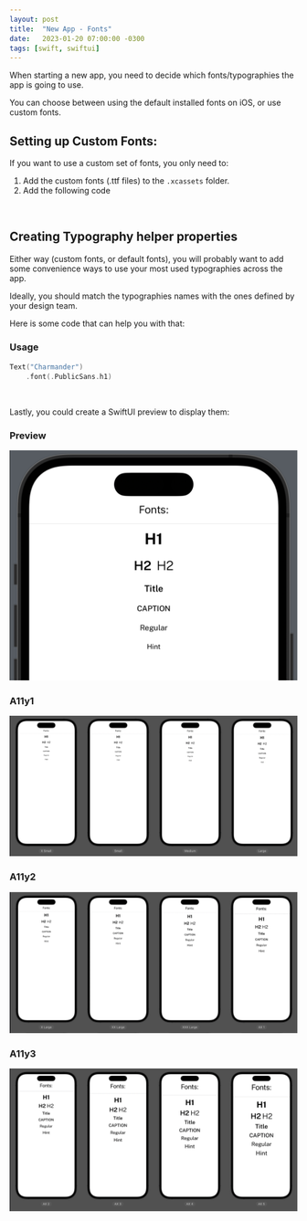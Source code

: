 ```yaml
---
layout: post
title:  "New App - Fonts"
date:   2023-01-20 07:00:00 -0300
tags: [swift, swiftui]
---
```


When starting a new app, you need to decide which fonts/typographies the app is going to use.

You can choose between using the default installed fonts on iOS, or use custom fonts.

## Setting up Custom Fonts:

If you want to use a custom set of fonts, you only need to:
1. Add the custom fonts (.ttf files) to the `.xcassets` folder.
2. Add the following code

<script src="https://gist.github.com/mdb1/07048ee9eaf93b33c311ea6bfe5ecbd1.js"></script>

<br>

## Creating Typography helper properties

Either way (custom fonts, or default fonts), you will probably want to add some convenience ways to use your most used typographies across the app.

Ideally, you should match the typographies names with the ones defined by your design team.

Here is some code that can help you with that:

<script src="https://gist.github.com/mdb1/193d89b5be523007078f9889a2b439fd.js"></script>

### Usage

```swift
Text("Charmander")
    .font(.PublicSans.h1)
```

<br>

Lastly, you could create a SwiftUI preview to display them:

### Preview
![Preview](/resources/new-app-fonts/preview.png)

### A11y1
![A11y1](/resources/new-app-fonts/a11y1.png)

### A11y2
![A11y2](/resources/new-app-fonts/a11y2.png)

### A11y3
![A11y3](/resources/new-app-fonts/a11y3.png)